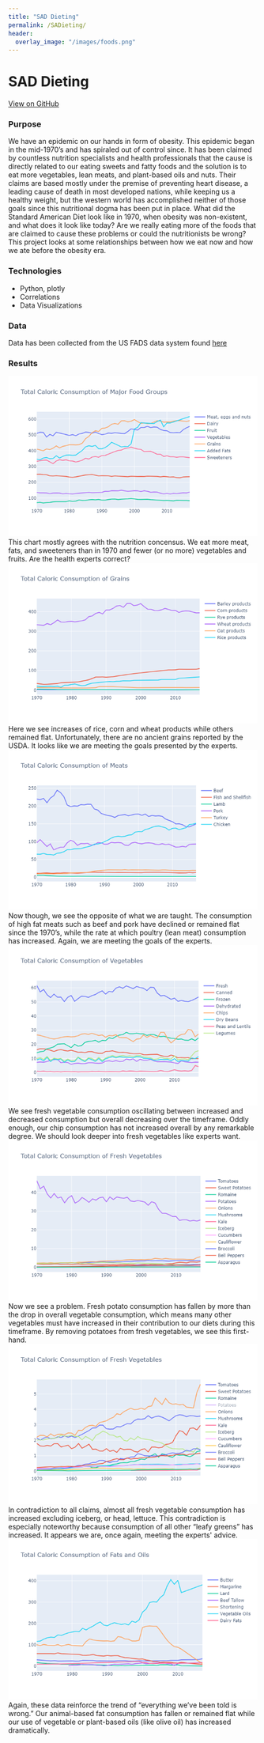 ```yaml
---
title: "SAD Dieting"
permalink: /SADieting/
header:
  overlay_image: "/images/foods.png"
---
```

# SAD Dieting
[View on GitHub](https://github.com/midumass/SADieting/tree/master/) 

### Purpose
We have an epidemic on our hands in form of obesity. This epidemic began in the mid-1970’s and has spiraled out of control since. It has been claimed by countless nutrition specialists and health professionals that the cause is directly related to our eating sweets and fatty foods and the solution is to eat more vegetables, lean meats, and plant-based oils and nuts. Their claims are based mostly under the premise of preventing heart disease, a leading cause of death in most developed nations, while keeping us a healthy weight, but the western world has accomplished neither of those goals since this nutritional dogma has been put in place. What did the Standard American Diet look like in 1970, when obesity was non-existent, and what does it look like today? Are we really eating more of the foods that are claimed to cause these problems or could the nutritionists be wrong? This project looks at some relationships between how we eat now and how we ate before the obesity era.

### Technologies
* Python, plotly
* Correlations
* Data Visualizations

### Data
Data has been collected from the US FADS data system found [here](https://www.ers.usda.gov/data-products/food-availability-per-capita-data-system/)

### Results
![Totals](images/SADieting/total.png)
This chart mostly agrees with the nutrition concensus. We eat more meat, fats, and sweeteners than in 1970 and fewer (or no more) vegetables and fruits. Are the health experts correct?
![Grains](images/SADieting/grains.png)
Here we see increases of rice, corn and wheat products while others remained flat. Unfortunately, there are no ancient grains reported by the USDA. It looks like we are meeting the goals presented by the experts.
![Meats](images/SADieting/meats.png)
Now though, we see the opposite of what we are taught. The consumption of high fat meats such as beef and pork have declined or remained flat since the 1970’s, while the rate at which poultry (lean meat) consumption has increased. Again, we are meeting the goals of the experts.
![Vegetables](images/SADieting/vegetables.png)
We see fresh vegetable consumption oscillating between increased and decreased consumption but overall decreasing over the timeframe. Oddly enough, our chip consumption has not increased overall by any remarkable degree. We should look deeper into fresh vegetables like experts want.
![Fresh](images/SADieting/fresh.png)
Now we see a problem. Fresh potato consumption has fallen by more than the drop in overall vegetable consumption, which means many other vegetables must have increased in their contribution to our diets during this timeframe. By removing potatoes from fresh vegetables, we see this first-hand.
![Fresh without Potatoes](images/SADieting/fresh_nopot.png)
In contradiction to all claims, almost all fresh vegetable consumption has increased excluding iceberg, or head, lettuce. This contradiction is especially noteworthy because consumption of all other “leafy greens” has increased. It appears we are, once again, meeting the experts' advice.
![Fats and Oils](images/SADieting/fats.png)
Again, these data reinforce the trend of “everything we’ve been told is wrong.” Our animal-based fat consumption has fallen or remained flat while our use of vegetable or plant-based oils (like olive oil) has increased dramatically. 